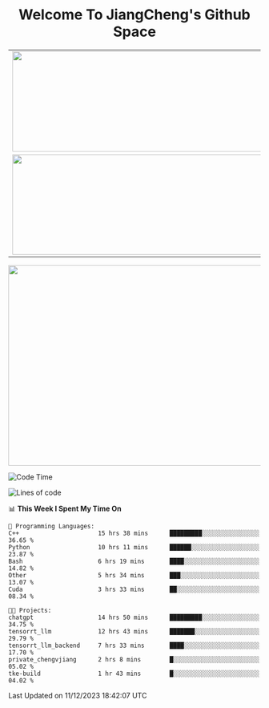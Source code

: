 <h1 align="center">Welcome To JiangCheng's Github Space</h1>

<table align="center" frame="void" rules="none" >
  <tr>
    <td>
      <div align="center"> <img height="200px" width="500px"  src="https://github-readme-stats.vercel.app/api?username=thisjiang&hide_title=true&hide_border=true&layout=compact&show_icons=trueline_height=21&text_color=000&icon_color=000&bg_color=0,ea6161,ffc64d,fffc4d,52fa5a&theme=graywhite" /> </div>
    </td>
    <td>
      <div align="center"> <img height="200px" width="500px" src="https://github-readme-stats.vercel.app/api/top-langs/?username=thisjiang&hide_title=true&hide_border=true&layout=compact&langs_count=6&text_color=000&icon_color=fff&bg_color=0,52fa5a,4dfcff,c64dff&theme=graywhite" /> </div>
    </td>
  </tr>
  <tr>
    <td>
      <div align="center"> <img height="200px" width="500px" src="https://github-readme-streak-stats.herokuapp.com/?user=thisjiang&hide_title=true&hide_border=true&layout=compact&langs_count=6" /> </div>
    </td>
    <td>
      <div align="center"> 
      <a href="https://github.com/" target="_blank"><img style="margin: 10px" src="https://profilinator.rishav.dev/skills-assets/git-scm-icon.svg" alt="Git" height="50" /></a>  
      <a href="https://www.linux.org/" target="_blank"><img style="margin: 10px" src="https://profilinator.rishav.dev/skills-assets/linux-original.svg" alt="Linux" height="50" /></a>  
      <a href="https://www.gnu.org/software/bash/" target="_blank"><img style="margin: 10px" src="https://profilinator.rishav.dev/skills-assets/gnu_bash-icon.svg" alt="Bash" height="50" /></a>  
      </div>
    </td>
  </tr>
</table>

<div align="center"> <img height="400px" width="1000px" src="https://github-readme-activity-graph.cyclic.app/graph?username=thisjiang&theme=react&hide_title=true&hide_border=true&layout=compact&langs_count=6" /> </div></td>

<!--START_SECTION:waka-->
![Code Time](http://img.shields.io/badge/Code%20Time-611%20hrs%2016%20mins-blue)

![Lines of code](https://img.shields.io/badge/From%20Hello%20World%20I%27ve%20Written-457.8%20thousand%20lines%20of%20code-blue)

📊 **This Week I Spent My Time On** 

```text
💬 Programming Languages: 
C++                      15 hrs 38 mins      █████████░░░░░░░░░░░░░░░░   36.65 % 
Python                   10 hrs 11 mins      ██████░░░░░░░░░░░░░░░░░░░   23.87 % 
Bash                     6 hrs 19 mins       ████░░░░░░░░░░░░░░░░░░░░░   14.82 % 
Other                    5 hrs 34 mins       ███░░░░░░░░░░░░░░░░░░░░░░   13.07 % 
Cuda                     3 hrs 33 mins       ██░░░░░░░░░░░░░░░░░░░░░░░   08.34 % 

🐱‍💻 Projects: 
chatgpt                  14 hrs 50 mins      █████████░░░░░░░░░░░░░░░░   34.75 % 
tensorrt_llm             12 hrs 43 mins      ███████░░░░░░░░░░░░░░░░░░   29.79 % 
tensorrt_llm_backend     7 hrs 33 mins       ████░░░░░░░░░░░░░░░░░░░░░   17.70 % 
private_chengvjiang      2 hrs 8 mins        █░░░░░░░░░░░░░░░░░░░░░░░░   05.02 % 
tke-build                1 hr 43 mins        █░░░░░░░░░░░░░░░░░░░░░░░░   04.02 % 
```


 Last Updated on 11/12/2023 18:42:07 UTC
<!--END_SECTION:waka-->
